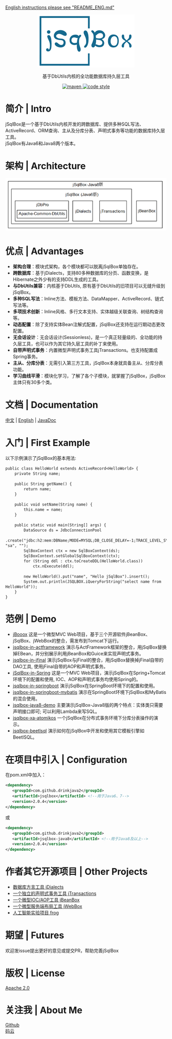 ﻿<p align="left">
  <a href="README_ENG.md">
	English instructions please see "README_ENG.md"
  </a>
</p>

<p align="center">
  <a href="https://github.com/drinkjava2/jSqlBox">
   <img alt="jsqlbox-logo" src="jsqlbox-logo.png">
  </a>
</p>

<p align="center">
  基于DbUtils内核的全功能数据库持久层工具
</p>

<p align="center">
  <a href="http://search.maven.org/#search%7Cga%7C1%7Cg%3A%22com.github.drinkjava2%22%20AND%20a%3A%22jsqlbox%22">
    <img alt="maven" src="https://img.shields.io/maven-central/v/com.github.drinkjava2/jsqlbox.svg?style=flat-square">
  </a>

  <a href="https://www.apache.org/licenses/LICENSE-2.0">
    <img alt="code style" src="https://img.shields.io/badge/license-Apache%202-4EB1BA.svg?style=flat-square">
  </a>
</p>

# 简介 | Intro

jSqlBox是一个基于DbUtils内核开发的跨数据库、提供多种SQL写法、ActiveRecord、ORM查询、主从及分库分表、声明式事务等功能的数据库持久层工具。  
jSqlBox有Java6和Java8两个版本。

# 架构 | Architecture  
![image](arch.png)  

# 优点 | Advantages

- **架构合理**：模块式架构，各个模块都可以脱离jSqlBox单独存在。  
- **跨数据库**：基于jDialects，支持80多种数据库的分页、函数变换，是Hibernate之外少有的支持DDL生成的工具。  
- **与DbUtils兼容**：内核基于DbUtils, 原有基于DbUtils的旧项目可以无缝升级到jSqlBox。  
- **多种SQL写法**：Inline方法、模板方法、DataMapper、ActiveRecord、链式写法等。  
- **多项技术创新**：Inline风格、多行文本支持、实体越级关联查询、树结构查询等。  
- **动态配置**：除了支持实体Bean注解式配置，jSqlBox还支持在运行期动态更改配置。  
- **无会话设计**：无会话设计(Sessionless)，是一个真正轻量级的、全功能的持久层工具，也可以作为其它持久层工具的补丁来使用。  
- **自带声明式事务**：内置微型声明式事务工具jTransactions。也支持配置成Spring事务。  
- **主从、分库分表**：无需引入第三方工具，jSqlBox本身就具备主从、分库分表功能。  
- **学习曲线平滑**：模块化学习，了解了各个子模块，就掌握了jSqlBox，jSqlBox主体只有30多个类。  

# 文档 | Documentation

[中文](https://gitee.com/drinkjava2/jSqlBox/wikis/pages)  |  [English](https://github.com/drinkjava2/jSqlBox/wiki) | [JavaDoc](http://search.maven.org/#search%7Cga%7C1%7Ca%3A%22jsqlbox%22)

# 入门 | First Example
以下示例演示了jSqlBox的基本用法:
```
public class HelloWorld extends ActiveRecord<HelloWorld> {
	private String name;

	public String getName() {
		return name;
	}

	public void setName(String name) {
		this.name = name;
	}

	public static void main(String[] args) {
		DataSource ds = JdbcConnectionPool
				.create("jdbc:h2:mem:DBName;MODE=MYSQL;DB_CLOSE_DELAY=-1;TRACE_LEVEL_SYSTEM_OUT=0", "sa", "");
		SqlBoxContext ctx = new SqlBoxContext(ds);
		SqlBoxContext.setGlobalSqlBoxContext(ctx);
		for (String ddl : ctx.toCreateDDL(HelloWorld.class))
			ctx.nExecute(ddl);

		new HelloWorld().put("name", "Hello jSqlBox").insert();
		System.out.println(JSQLBOX.iQueryForString("select name from HelloWorld"));
	}
}
```

# 范例 | Demo

* [jBooox](https://gitee.com/drinkjava2/jBooox) 这是一个微型MVC Web项目，基于三个开源软件jBeanBox、jSqlBox、jWebBox的整合，需发布到Tomcat下运行。
* [jsqlbox-in-actframework](../../tree/master/demo/jsqlbox-in-actframework) 演示与ActFramework框架的整合，用jSqlBox替换掉EBean，并分别展示利用jBeanBox和Guice来实现声明式事务。
* [jsqlbox-in-jfinal](../../tree/master/demo/jsqlbox-in-jfinal) 演示jSqlBox与jFinal的整合，用jSqlBox替换掉jFinal自带的DAO工具, 使用jFinal自带的AOP和声明式事务。
* [jSqlBox-in-Spring](../../tree/master/demo/jsqlbox-in-spring) 这是一个MVC Web项目，演示jSqlBox在Spring+Tomcat环境下的配置和使用, IOC、AOP和声明式事务均使用Spring的。
* [jsqlbox-in-springboot](../../tree/master/demo/jsqlbox-in-springboot) 演示jSqlBox在SpringBoot环境下的配置和使用。  
* [jsqlbox-in-springboot-mybatis](../../tree/master/demo/jsqlbox-in-springboot-mybatis) 演示在SpringBoot环境下jSqlBox和MyBatis的混合使用。
* [jsqlbox-java8-demo](../../tree/master/demo/jsqlbox-java8-demo) 主要演示jSqlBox-Java8版的两个特点：实体类只需要声明接口即可; 可以利用Lambda来写SQL。
* [jsqlbox-xa-atomikos](../../tree/master/demo/jsqlbox-xa-atomikos) 一个jSqlBox在分布式事务环境下分库分表操作的演示。  
* [jsqlbox-beetlsql](../../tree/master/demo/jsqlbox-beetlsql) 演示如何在jSqlBox中开发和使用其它模板引擎如BeetlSQL。

# 在项目中引入 | Configuration
在pom.xml中加入：  
```xml
<dependency>
   <groupId>com.github.drinkjava2</groupId>
   <artifactId>jsqlbox</artifactId> <!--用于Java6、7-->
   <version>2.0.4</version>
</dependency> 
```
或
```xml
<dependency>
   <groupId>com.github.drinkjava2</groupId>
   <artifactId>jsqlbox-java8</artifactId> <!--用于Java8及以上-->
   <version>2.0.4</version>
</dependency> 
```

# 作者其它开源项目 | Other Projects

- [数据库方言工具 jDialects](https://gitee.com/drinkjava2/jdialects)
- [一个独立的声明式事务工具 jTransactions](https://gitee.com/drinkjava2/jTransactions)
- [一个微型IOC/AOP工具 jBeanBox](https://gitee.com/drinkjava2/jBeanBox)
- [一个微型服务端布局工具 jWebBox](https://gitee.com/drinkjava2/jWebBox)
- [人工智能实验项目 frog](https://gitee.com/drinkjava2/frog)

# 期望 | Futures

欢迎发issue提出更好的意见或提交PR，帮助完善jSqlBox

# 版权 | License

[Apache 2.0](http://www.apache.org/licenses/LICENSE-2.0)

# 关注我 | About Me
[Github](https://github.com/drinkjava2)  
[码云](https://gitee.com/drinkjava2)  
